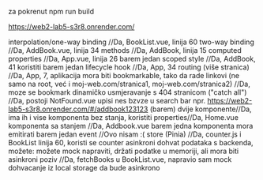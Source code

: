 za pokrenut npm run build

https://web2-lab5-s3r8.onrender.com/

interpolation/one-way binding //Da, BookList.vue, linija 60
two-way binding //Da, AddBook.vue, linija 34
methods //Da, AddBook, linija 15
computed properties //Da, App.vue, linija 26
barem jedan scoped style //Da, AddBook, 41
koristiti barem jedan lifecycle hook //Da, App, 34
routing (više stranica) //Da, App, 7, 
aplikacija mora biti bookmarkable, tako da rade linkovi (ne samo na root, već i moj-web.com/stranica1, moj-web.com/stranica2) //Da, moze se bookmark
dinamičko usmjeravanje s 404 stranicom ("catch all") //Da, postoji NotFound.vue upisi nes bzvze u search bar npr. https://web2-lab5-s3r8.onrender.com/#/addbook123123
(barem) dvije komponente//Da, ima ih i vise
komponenta bez stanja, koristiti properties//Da, Home.vue
komponenta sa stanjem //Da, Addbook.vue
barem jedna komponenta mora emitirati barem jedan event //Ovo nisam :(
store (Pinia) //Da, counter.js i BookList linija 60, koristi se counter
asinkroni dohvat podataka s backenda, možete:
možete mock napraviti, držati podatke u memoriji, ali mora biti asinkroni poziv //Da, fetchBooks u BookList.vue, napravio sam mock dohvacanje iz local storage da bude asinkrono




